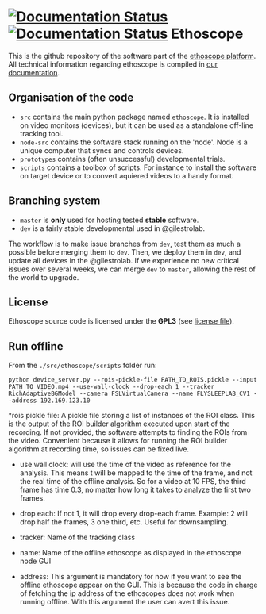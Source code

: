 [![Documentation Status](https://readthedocs.org/projects/ethoscope/badge/?version=latest)](http://ethoscope.readthedocs.org/en/latest/?badge=latest)
[![Documentation Status](https://readthedocs.org/projects/ethoscope/badge/?version=dev)](http://ethoscope.readthedocs.org/en/dev/?badge=dev)
Ethoscope
============

This is the github repository of the software part of the [ethoscope platform](http://gilestrolab.github.io/ethoscope/).
All technical information regarding ethoscope is compiled in [our documentation](https://qgeissmann.gitbooks.io/ethoscope-manual/content/).

Organisation of the code
--------------------------

* `src` contains the main python package named `ethoscope`. It is installed on video monitors (devices), but it can be used as a standalone off-line tracking tool.
* `node-src` contains the software stack running on the 'node'. Node is a unique computer that syncs and controls devices.
* `prototypes` contains (often unsuccessful) developmental trials.
* `scripts` contains a toolbox of scripts. For instance to install the software on target device or to convert aquiered videos to a handy format.


Branching system
--------------------------

* `master` is **only** used for hosting tested **stable** software.
* `dev` is a fairly stable developmental used in @gilestrolab.

The workflow is to make issue branches from `dev`, test them as much a possible before merging them to `dev`.
Then, we deploy them in `dev`, and update all devices in the @gilestrolab.
If we experience no new critical issues over several weeks, we can merge `dev` to `master`, allowing the rest of the world to upgrade.

License
---------------

Ethoscope source code is licensed under the **GPL3** (see [license file](LICENSE)).

Run offline
------------

From the `./src/ethoscope/scripts` folder run:

```
python device_server.py --rois-pickle-file PATH_TO_ROIS.pickle --input PATH_TO_VIDEO.mp4 --use-wall-clock --drop-each 1 --tracker RichAdaptiveBGModel --camera FSLVirtualCamera --name FLYSLEEPLAB_CV1 --address 192.169.123.10
```
*rois pickle file: A pickle file storing a list of instances of the ROI class. This is the output of the ROI builder algorithm executed upon start of the recording. If not provided, the software attempts to finding the ROIs from the video. Convenient because it allows for running the ROI builder algorithm at recording time, so issues can be fixed live.

* use wall clock: will use the time of the video as reference for the analysis. This means t will be mapped to the time of the frame, and not the real time of the offline analysis. So for a video at 10 FPS, the third frame has time 0.3, no matter how long it takes to analyze the first two frames.

* drop each: If not 1, it will drop every drop-each frame. Example: 2 will drop half the frames, 3 one third, etc. Useful for downsampling.

* tracker: Name of the tracking class
* name: Name of the offline ethoscope as displayed in the ethoscope node GUI
* address: This argument is mandatory for now if you want to see the offline ethoscope appear on the GUI. This is because the code in charge of fetching the ip address of the ethoscopes does not work when running offline. With this argument the user can avert this issue.
 
